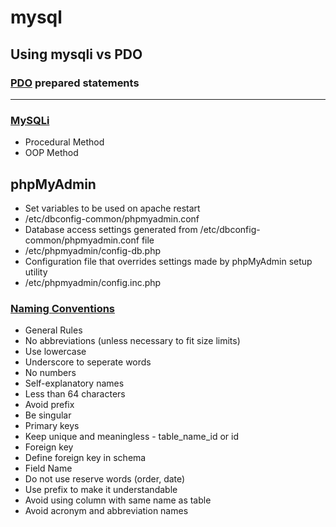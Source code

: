# mysql

## Using mysqli vs PDO ##

### [PDO](http://markonphp.com/insert-pdo-prepared-statement/) prepared statements ###

-----

### [MySQLi](http://markonphp.com/simple-select-mysqli-php/) ###
  * Procedural Method
  * OOP Method

## phpMyAdmin ##
 * Set variables to be used on apache restart
  * /etc/dbconfig-common/phpmyadmin.conf
 * Database access settings generated from /etc/dbconfig-common/phpmyadmin.conf file
  * /etc/phpmyadmin/config-db.php
 * Configuration file that overrides settings made by phpMyAdmin setup utility
  * /etc/phpmyadmin/config.inc.php
  
### [Naming Conventions](https://anandarajpandey.com/2015/05/10/mysql-naming-coding-conventions-tips-on-mysql-database/) ###
 * General Rules
  * No abbreviations (unless necessary to fit size limits)
  * Use lowercase
  * Underscore to seperate words
  * No numbers
  * Self-explanatory names
  * Less than 64 characters
  * Avoid prefix
  * Be singular
 * Primary keys
  * Keep unique and meaningless - table_name_id or id
 * Foreign key
  * Define foreign key in schema
 * Field Name
  * Do not use reserve words (order, date)
   * Use prefix to make it understandable
  * Avoid using column with same name as table
  * Avoid acronym and abbreviation names
   


